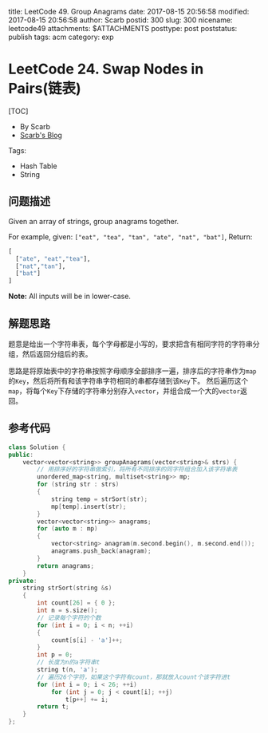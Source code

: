 title: LeetCode 49. Group Anagrams
date: 2017-08-15 20:56:58
modified: 2017-08-15 20:56:58
author: Scarb
postid: 300
slug: 300
nicename: leetcode49
attachments: $ATTACHMENTS
posttype: post
poststatus: publish
tags: acm
category: exp

# LeetCode 24. Swap Nodes in Pairs(链表)
[TOC]

- By Scarb
- [Scarb's Blog](http://115.28.48.229/wordpress/)

Tags:

- Hash Table
- String

## 问题描述

Given an array of strings, group anagrams together.

For example, given: `["eat", "tea", "tan", "ate", "nat", "bat"]`, 
Return:
```python
[
  ["ate", "eat","tea"],
  ["nat","tan"],
  ["bat"]
]
```
**Note:** All inputs will be in lower-case.

## 解题思路

题意是给出一个字符串表，每个字母都是小写的，要求把含有相同字符的字符串分组，然后返回分组后的表。

思路是将原始表中的字符串按照字母顺序全部排序一遍，排序后的字符串作为`map`的`Key`，然后将所有和该字符串字符相同的串都存储到该`Key`下。
然后遍历这个`map`，将每个`Key`下存储的字符串分别存入`vector`，并组合成一个大的`vector`返回。

## 参考代码
```C++
class Solution {
public:
	vector<vector<string>> groupAnagrams(vector<string>& strs) {
		// 用排序好的字符串做索引，将所有不同排序的同字符组合加入该字符串表
		unordered_map<string, multiset<string>> mp;
		for (string str : strs)
		{
			string temp = strSort(str);
			mp[temp].insert(str);
		}
		vector<vector<string>> anagrams;
		for (auto m : mp)
		{
			vector<string> anagram(m.second.begin(), m.second.end());
			anagrams.push_back(anagram);
		}
		return anagrams;
	}
private:
	string strSort(string &s)
	{
		int count[26] = { 0 };
		int n = s.size();
		// 记录每个字符的个数
		for (int i = 0; i < n; ++i)
		{
			count[s[i] - 'a']++;
		}
		int p = 0;
		// 长度为n的a字符串t
		string t(n, 'a');
		// 遍历26个字符，如果这个字符有count，那就放入count个该字符进t
		for (int i = 0; i < 26; ++i)
			for (int j = 0; j < count[i]; ++j)
				t[p++] += i;
		return t;
	}
};
```
